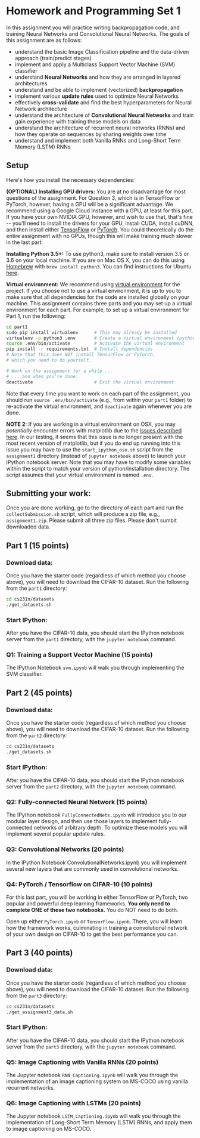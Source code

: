 # Homework and Programming Set 1

In this assignment you will practice writing backpropagation code, and training
Neural Networks and Convolutional Neural Networks. The goals of this assignment
are as follows:

- understand the basic Image Classification pipeline and the data-driven approach (train/predict stages)
- implement and apply a Multiclass Support Vector Machine (SVM) classifier
- understand **Neural Networks** and how they are arranged in layered
  architectures
- understand and be able to implement (vectorized) **backpropagation**
- implement various **update rules** used to optimize Neural Networks
- effectively **cross-validate** and find the best hyperparameters for Neural
  Network architecture
- understand the architecture of **Convolutional Neural Networks** and train
  gain experience with training these models on data
- understand the architecture of recurrent neural networks (RNNs) and how they operate on sequences by sharing weights over time
- understand and implement both Vanilla RNNs and Long-Short Term Memory (LSTM) RNNs

## Setup
Here's how you install the necessary dependencies:

**(OPTIONAL) Installing GPU drivers:**
You are at no disadvantage for most questions of the assignment. For Question 3, which is in TensorFlow or PyTorch, however, having a GPU will be a significant advantage. We recommend using a Google Cloud Instance with a GPU, at least for this part. If you have your own NVIDIA GPU, however, and wish to use that, that's fine -- you'll need to install the drivers for your GPU, install CUDA, install cuDNN, and then install either [TensorFlow](https://www.tensorflow.org/install/) or [PyTorch](http://pytorch.org/). You could theoretically do the entire assignment with no GPUs, though this will make training much slower in the last part. 

**Installing Python 3.5+:**
To use python3, make sure to install version 3.5 or 3.6 on your local machine. If you are on Mac OS X, you can do this using [Homebrew](https://brew.sh) with `brew install python3`. You can find instructions for Ubuntu [here](https://www.digitalocean.com/community/tutorials/how-to-install-python-3-and-set-up-a-local-programming-environment-on-ubuntu-16-04).

**Virtual environment:**
We recommend using [virtual environment](http://docs.python-guide.org/en/latest/dev/virtualenvs/) for the project. If you choose not to use a virtual environment, it is up to you to make sure that all dependencies for the code are installed globally on your machine. This assignment contains three parts and you may set up a virtual environment for each part. For example, to set up a virtual environment for Part 1, run the following:

```bash
cd part1
sudo pip install virtualenv      # This may already be installed
virtualenv -p python3 .env       # Create a virtual environment (python3)
source .env/bin/activate         # Activate the virtual environment
pip install -r requirements.txt  # Install dependencies
# Note that this does NOT install TensorFlow or PyTorch, 
# which you need to do yourself.

# Work on the assignment for a while ...
# ... and when you're done:
deactivate                       # Exit the virtual environment
```

Note that every time you want to work on each part of the assignment, you should run `source .env/bin/activate` (e.g., from within your `part1` folder) to re-activate the virtual environment, and `deactivate` again whenever you are done.


**NOTE 2:** If you are working in a virtual environment on OSX, you may *potentially* encounter
errors with matplotlib due to the [issues described here](http://matplotlib.org/faq/virtualenv_faq.html). In our testing, it seems that this issue is no longer present with the most recent version of matplotlib, but if you do end up running into this issue you may have to use the `start_ipython_osx.sh` script from the `assignment1` directory (instead of `jupyter notebook` above) to launch your IPython notebook server. Note that you may have to modify some variables within the script to match your version of python/installation directory. The script assumes that your virtual environment is named `.env`.

## Submitting your work:
Once you are done working, go to the directory of each part and run the `collectSubmission.sh` script, which will produce a zip file, e.g.,
`assignment1.zip`. Please submit all three zip files. Please don't sumbit downloaded data.

## Part 1 (15 points)

### Download data:
Once you have the starter code (regardless of which method you choose above), you will need to download the CIFAR-10 dataset.
Run the following from the `part1` directory:

```bash
cd cs231n/datasets
./get_datasets.sh
```

### Start IPython:
After you have the CIFAR-10 data, you should start the IPython notebook server from the
`part1` directory, with the `jupyter notebook` command. 

### Q1: Training a Support Vector Machine (15 points)
The IPython Notebook `svm.ipynb` will walk you through implementing the SVM classifier.


## Part 2 (45 points)

### Download data:
Once you have the starter code (regardless of which method you choose above), you will need to download the CIFAR-10 dataset.
Run the following from the `part2` directory:

```bash
cd cs231n/datasets
./get_datasets.sh
```

### Start IPython:
After you have the CIFAR-10 data, you should start the IPython notebook server from the
`part2` directory, with the `jupyter notebook` command. 


### Q2: Fully-connected Neural Network (15 points)
The IPython notebook `FullyConnectedNets.ipynb` will introduce you to our
modular layer design, and then use those layers to implement fully-connected
networks of arbitrary depth. To optimize these models you will implement several
popular update rules.


### Q3: Convolutional Networks (20 points)
In the IPython Notebook ConvolutionalNetworks.ipynb you will implement several new layers that are commonly used in convolutional networks.

### Q4: PyTorch / Tensorflow on CIFAR-10 (10 points)
For this last part, you will be working in either TensorFlow or PyTorch, two popular and powerful deep learning frameworks. **You only need to complete ONE of these two notebooks.** You do NOT need to do both. 

Open up either `PyTorch.ipynb` or `TensorFlow.ipynb`. There, you will learn how the framework works, culminating in training a  convolutional network of your own design on CIFAR-10 to get the best performance you can.

## Part 3 (40 points)
### Download data:
Once you have the starter code (regardless of which method you choose above), you will need to download the CIFAR-10 dataset.
Run the following from the `part3` directory:

```bash
cd cs231n/datasets
./get_assignment3_data.sh
```

### Start IPython:
After you have the CIFAR-10 data, you should start the IPython notebook server from the
`part3` directory, with the `jupyter notebook` command. 

### Q5: Image Captioning with Vanilla RNNs (20 points)

The Jupyter notebook `RNN_Captioning.ipynb` will walk you through the implementation of an image captioning system on MS-COCO using vanilla recurrent networks.

### Q6: Image Captioning with LSTMs (20 points)

The Jupyter notebook `LSTM_Captioning.ipynb` will walk you through the implementation of Long-Short Term Memory (LSTM) RNNs, and apply them to image captioning on MS-COCO.

